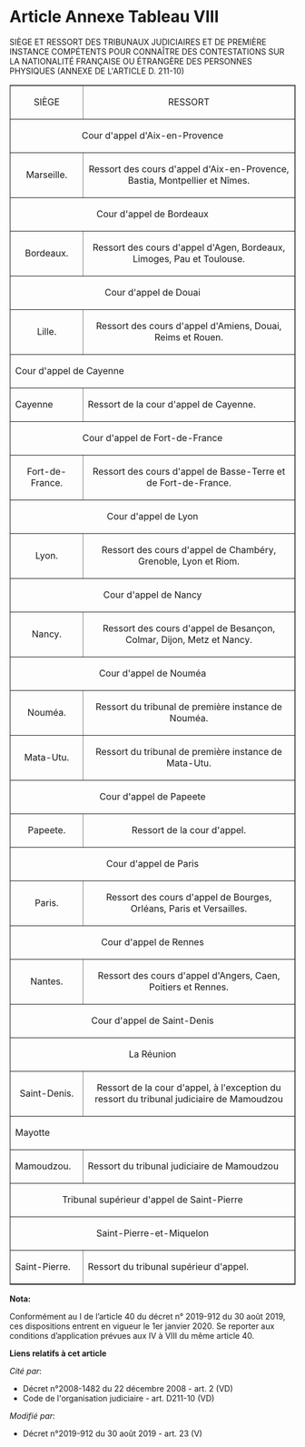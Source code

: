 # Article Annexe Tableau VIII

SIÈGE ET RESSORT DES TRIBUNAUX JUDICIAIRES ET DE PREMIÈRE INSTANCE COMPÉTENTS POUR CONNAÎTRE DES CONTESTATIONS SUR LA
NATIONALITÉ FRANÇAISE OU ÉTRANGÈRE DES PERSONNES PHYSIQUES (ANNEXE DE L'ARTICLE D. 211-10)

<table align="center" border="1">
  <tbody>
    <tr>
      <td align="center">

SIÈGE

</td>
      <td align="center">RESSORT</td>
    </tr>
    <tr>
      <td colspan="2" align="center">

Cour d'appel d'Aix-en-Provence

</td>
    </tr>
    <tr>
      <td align="center">

Marseille.

</td>
      <td align="center">

Ressort des cours d'appel d'Aix-en-Provence, Bastia, Montpellier et Nîmes.

</td>
    </tr>
    <tr>
      <td align="center" colspan="2">

Cour d'appel de Bordeaux

</td>
    </tr>
    <tr>
      <td align="center">

Bordeaux.

</td>
      <td align="center">

Ressort des cours d'appel d'Agen, Bordeaux, Limoges, Pau et Toulouse.

</td>
    </tr>
    <tr>
      <td align="center" colspan="2">

Cour d'appel de Douai

</td>
    </tr>
    <tr>
      <td align="center">

Lille.

</td>
      <td align="center">

Ressort des cours d'appel d'Amiens, Douai, Reims et Rouen.

</td>
    </tr>
    <tr>
      <td colspan="2">

Cour d'appel de Cayenne

</td>
    </tr>
    <tr>
      <td>

Cayenne

</td>
      <td>

Ressort de la cour d'appel de Cayenne.

</td>
    </tr>
    <tr>
      <td colspan="2" align="center">

Cour d'appel de Fort-de-France

</td>
    </tr>
    <tr>
      <td align="center">

Fort-de-France.

</td>
      <td align="center">

Ressort des cours d'appel de Basse-Terre et de Fort-de-France.

</td>
    </tr>
    <tr>
      <td align="center" colspan="2">

Cour d'appel de Lyon

</td>
    </tr>
    <tr>
      <td align="center">

Lyon.

</td>
      <td align="center">

Ressort des cours d'appel de Chambéry, Grenoble, Lyon et Riom.

</td>
    </tr>
    <tr>
      <td align="center" colspan="2">

Cour d'appel de Nancy

</td>
    </tr>
    <tr>
      <td align="center">

Nancy.

</td>
      <td align="center">

Ressort des cours d'appel de Besançon, Colmar, Dijon, Metz et Nancy.

</td>
    </tr>
    <tr>
      <td colspan="2" align="center">

Cour d'appel de Nouméa

</td>
    </tr>
    <tr>
      <td align="center">

Nouméa.

</td>
      <td align="center">

Ressort du tribunal de première instance de Nouméa.

</td>
    </tr>
    <tr>
      <td align="center">

Mata-Utu.

</td>
      <td align="center">

Ressort du tribunal de première instance de Mata-Utu.

</td>
    </tr>
    <tr>
      <td align="center" colspan="2">

Cour d'appel de Papeete

</td>
    </tr>
    <tr>
      <td align="center">

Papeete.

</td>
      <td align="center">

Ressort de la cour d'appel.

</td>
    </tr>
    <tr>
      <td colspan="2" align="center">

Cour d'appel de Paris

</td>
    </tr>
    <tr>
      <td align="center">

Paris.

</td>
      <td align="center">

Ressort des cours d'appel de Bourges, Orléans, Paris et Versailles.

</td>
    </tr>
    <tr>
      <td colspan="2" align="center">

Cour d'appel de Rennes

</td>
    </tr>
    <tr>
      <td align="center">

Nantes.

</td>
      <td align="center">

Ressort des cours d'appel d'Angers, Caen, Poitiers et Rennes.

</td>
    </tr>
    <tr>
      <td align="center" colspan="2">

Cour d'appel de Saint-Denis

</td>
    </tr>
    <tr align="center">
      <td colspan="2">

La Réunion

</td>
    </tr>
    <tr>
      <td align="center">

Saint-Denis.

</td>
      <td align="center">

Ressort de la cour d'appel, à l'exception du ressort du tribunal judiciaire de Mamoudzou

</td>
    </tr>
    <tr>
      <td colspan="2">

Mayotte

</td>
    </tr>
    <tr>
      <td>

Mamoudzou.

</td>
      <td>Ressort du tribunal judiciaire de Mamoudzou</td>
    </tr>
    <tr>
      <td colspan="2" align="center">

Tribunal supérieur d'appel de Saint-Pierre

</td>
    </tr>
    <tr align="center">
      <td colspan="2">

Saint-Pierre-et-Miquelon

</td>
    </tr>
    <tr>
      <td>Saint-Pierre.</td>
      <td>

Ressort du tribunal supérieur d'appel.

</td>
    </tr>
  </tbody>
</table>

**Nota:**

Conformément au I de l’article 40 du décret n° 2019-912 du 30 août 2019, ces dispositions entrent en vigueur le 1er janvier
2020. Se reporter aux conditions d’application prévues aux IV à VIII du même article 40.

**Liens relatifs à cet article**

_Cité par_:

  - Décret n°2008-1482 du 22 décembre 2008 - art. 2 (VD)
  - Code de l'organisation judiciaire - art. D211-10 (VD)

_Modifié par_:

  - Décret n°2019-912 du 30 août 2019 - art. 23 (V)
